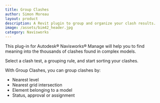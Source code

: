 ```yaml
---
title: Group Clashes
author: Simon Moreau
layout: product
description: A Revit plugin to group and organize your clash results.
image: /assets/bim42_header.jpg
category: Navisworks
---
```


This plug-in for Autodesk® Navisworks® Manage will help you to find meaning into the thousands of clashes found in complex models.

Select a clash test, a grouping rule, and start sorting your clashes.

With Group Clashes, you can group clashes by:

* Nearest level
* Nearest grid intersection
* Element belonging to a model
* Status, approval or assignment
